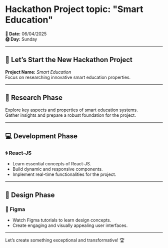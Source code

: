 # Hackathon Project topic: "Smart Education"

**📅 Date:** 06/04/2025  
**🌞 Day:** Sunday  

---

## 🚀 Let’s Start the New Hackathon Project  
**Project Name:** _Smart Education_  
Focus on researching innovative smart education properties.

---

## 📖 Research Phase  
Explore key aspects and properties of smart education systems.  
Gather insights and prepare a robust foundation for the project.

---

## 💻 Development Phase  
### 🌀 React-JS  
- Learn essential concepts of React-JS.  
- Build dynamic and responsive components.  
- Implement real-time functionalities for the project.

---

## 🎨 Design Phase  
### 🎥 Figma  
- Watch Figma tutorials to learn design concepts.  
- Create engaging and visually appealing user interfaces.  

---

Let’s create something exceptional and transformative! 🏆
